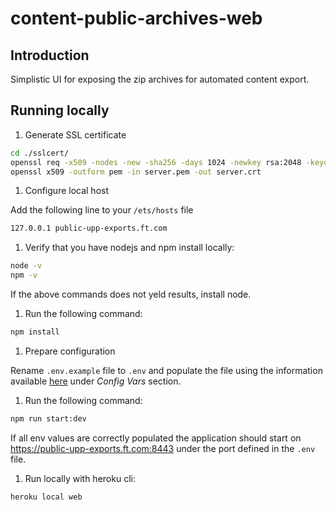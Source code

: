 # content-public-archives-web

## Introduction

Simplistic UI for exposing the zip archives for automated content export.

## Running locally

1) Generate SSL certificate

```sh
cd ./sslcert/
openssl req -x509 -nodes -new -sha256 -days 1024 -newkey rsa:2048 -keyout server.key -out server.pem -subj "/C=US/CN=Example-Root-CA"
openssl x509 -outform pem -in server.pem -out server.crt
```

1) Configure local host

Add the following line to your `/ets/hosts` file

```txt
127.0.0.1 public-upp-exports.ft.com
```

1) Verify that you have nodejs and npm install locally:

```sh
node -v
npm -v
```

If the above commands does not yeld results, install node.

1) Run the following command:

```sh
npm install
```

1) Prepare configuration

Rename `.env.example` file to `.env` and populate the file using the information available [here](https://dashboard.heroku.com/apps/upp-exports/settings) under *Config Vars* section.

1) Run the following command:

```sh
npm run start:dev
```

If all env values are correctly populated the application should start on https://public-upp-exports.ft.com:8443 under the port defined in the `.env` file.

1) Run locally with heroku cli:

```
heroku local web
```


